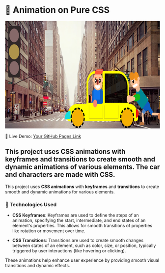 # 🚗 Animation on Pure CSS

<p align="center">
  <img src="img/Screenshot_1.png" alt="Image 1" width="800" height="350">
</p>

🔗 Live Demo:  [Your GitHub Pages Link](https:/alexsand-r.github.io/lesson_13/)


## This project uses CSS animations with keyframes and transitions to create smooth and dynamic animations of various elements. The car and characters are made with CSS.

This project uses **CSS animations** with **keyframes** and **transitions** to create smooth and dynamic animations for various elements.

### 🔑 Technologies Used

- **CSS Keyframes**: Keyframes are used to define the steps of an animation, specifying the start, intermediate, and end states of an element's properties. This allows for smooth transitions of properties like rotation or movement over time.

- **CSS Transitions**: Transitions are used to create smooth changes between states of an element, such as color, size, or position, typically triggered by user interactions (like hovering or clicking).

These animations help enhance user experience by providing smooth visual transitions and dynamic effects.

